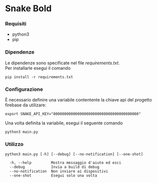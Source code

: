 Snake Bold
====

### Requisiti
* python3
* pip

### Dipendenze

Le dipendenze sono specificate nel file _requirements.txt_.  
Per installarle esegui il comando
```
pip install -r requirements.txt
```

### Configurazione

È necessario definire una variabile contentente la chiave api del progetto firebase da utilizare:
```
export SNAKE_API_KEY="000000000000000000000000000000000000000"
```

Una volta definita la variabile, esegui il seguente comando
```
python3 main.py
```

### Utilizzo

```
python3 main.py [-h] [--debug] [--no-notification] [--one-shot]

  -h, --help         Mostra messaggio d'aiuto ed esci
  --debug            Invia a build di debug
  --no-notification  Non inviare ai dispositivi
  --one-shot         Esegui solo una volta
```
